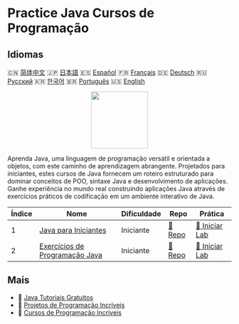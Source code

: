 # Practice Java Cursos de Programação

## Idiomas

🇨🇳 [简体中文](README_zh.md) 🇯🇵 [日本語](README_ja.md) 🇪🇸 [Español](README_es.md) 🇫🇷 [Français](README_fr.md) 🇩🇪 [Deutsch](README_de.md) 🇷🇺 [Русский](README_ru.md) 🇰🇷 [한국어](README_ko.md) 🇧🇷 [Português](README_pt.md) 🇺🇸 [English](README.md) 

<div align="center">
<img width="128px" src="https://file.labex.io/path/vBtgM8cNsQFn.png">
</div>

Aprenda Java, uma linguagem de programação versátil e orientada a objetos, com este caminho de aprendizagem abrangente. Projetados para iniciantes, estes cursos de Java fornecem um roteiro estruturado para dominar conceitos de POO, sintaxe Java e desenvolvimento de aplicações. Ganhe experiência no mundo real construindo aplicações Java através de exercícios práticos de codificação em um ambiente interativo de Java.

|   Índice | Nome                                                                         | Dificuldade   | Repo                                                        | Prática                                                          |
|----------|------------------------------------------------------------------------------|---------------|-------------------------------------------------------------|------------------------------------------------------------------|
|        1 | [Java para Iniciantes](https://labex.io/pt/courses/java-for-beginners)       | Iniciante     | [🔗 Repo](https://github.com/labex-labs/java-for-beginners) | [🚀 Iniciar Lab](https://labex.io/pt/courses/java-for-beginners) |
|        2 | [Exercícios de Programação Java](https://labex.io/pt/courses/java-exercises) | Iniciante     | [🔗 Repo](https://github.com/labex-labs/java-exercises)     | [🚀 Iniciar Lab](https://labex.io/pt/courses/java-exercises)     |

## Mais

- 🔗 [Java Tutoriais Gratuitos](https://github.com/labex-labs/java-free-tutorials)
- 🔗 [Projetos de Programação Incríveis](https://github.com/labex-labs/awesome-programming-projects)
- 🔗 [Cursos de Programação Incríveis](https://github.com/labex-labs/awesome-programming-courses)

